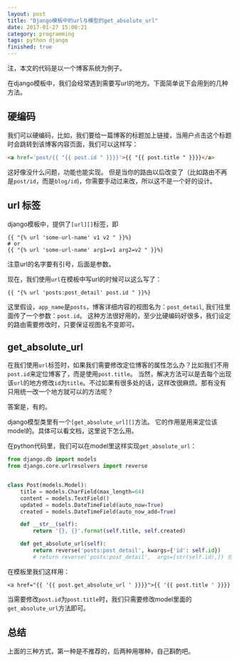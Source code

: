 ```yaml
---
layout: post
title: "Django模板中的url与模型的get_absolute_url"
date: 2017-01-27 15:00:21
category: programming
tags: python django
finished: true
---
```



注，本文的代码是以一个博客系统为例子。

在django模板中，我们会经常遇到需要写url的地方。下面简单说下会用到的几种方法。

## 硬编码

我们可以硬编码，比如，我们要给一篇博客的标题加上链接，当用户点击这个标题时会跳转到该博客内容页面，我们可以这样写：

```html
<a href='post/{{ "{{ post.id " }}}}'>{{ "{{ post.title " }}}}</a>
```

这好像没什么问题，功能也能实现。
但是当你的路由以后改变了（比如路由不再是`post/id`，而是`blog/id`)，你需要手动过来改，所以这不是一个好的设计。


## url 标签

django模板中，提供了`[url][]`标签，即

```
{{ "{% url 'some-url-name' v1 v2 " }}%}
# or
{{ "{% url 'some-url-name' arg1=v1 arg2=v2 " }}%}
```

注意url的名字要有引号，后面是参数。

现在，我们使用`url`在模板中写url的时候可以这么写了：

```
{{ "{% url 'posts:post_detail' post.id " }}%}
```

这里假设，`app_name`是`posts`，博客详细内容的视图名为：`post_detail`, 我们往里面传了一个参数：`post.id`。
这种方法很好用的，至少比硬编码好很多，我们设定的路由需要修改时，只要保证视图名不变即可。


## get_absolute_url

在我们使用`url`标签时，如果我们需要修改定位博客的属性怎么办？比如我们不用`post.id`来定位博客了，而是使用`post.title`。
当然，解决方法可以是去每个出现该`url`的地方修改`id`为`title`。不过如果有很多处的话，这样改很麻烦。那有没有只用统一改一个地方就可以的方法呢？

答案是，有的。

django模型类里有一个`[get_absolute_url][]`方法。
它的作用是用来定位该model的。具体可以看文档，这里说下怎么用。

在python代码里，我们可以在model里这样实现`get_absolute_url`：

```python
from django.db import models
from django.core.urlresolvers import reverse


class Post(models.Model):
    title = models.CharField(max_length=64)
    content = models.TextField()
    updated = models.DateTimeField(auto_now=True)
    created = models.DateTimeField(auto_now_add=True)

    def __str__(self):
        return '{}, {}'.format(self.title, self.created)

    def get_absolute_url(self):
        return reverse('posts:post_detail', kwargs={'id': self.id})
        # return reverse('posts:post_detail',  args=[str(self.id),]) 也可以
```

在模板里我们这样用：

```
<a href="{{ '{{ post.get_absolute_url ' }}}}">{{ '{{ post.title ' }}}}
```

当需要修改`post.id`为`post.title`时，我们只需要修改model里面的`get_absolute_url`方法即可。


## 总结

上面的三种方式，第一种是不推荐的，后两种用哪种，自己斟酌吧。


[url]: https://docs.djangoproject.com/en/1.10/ref/templates/builtins/#url
[get_absolute_url]: https://docs.djangoproject.com/en/1.10/ref/models/instances/#get-absolute-url

